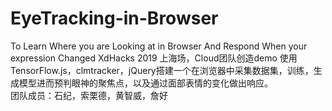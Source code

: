 # EyeTracking-in-Browser
To Learn Where you are Looking at in Browser And Respond When your expression Changed
XdHacks 2019 上海场，Cloud团队创造demo
使用TensorFlow.js，clmtracker，jQuery搭建一个在浏览器中采集数据集，训练，生成模型进而预判眼神的聚焦点，以及通过面部表情的变化做出响应。
<br>
团队成员：石纪，索栗德，黄智威，詹好
